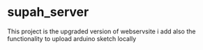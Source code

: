 # supah_server
This project is the upgraded version of webservsite i add also the functionality to upload arduino sketch locally
